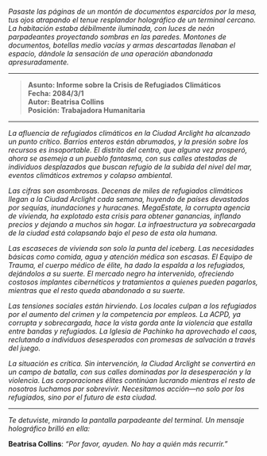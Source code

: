 _Pasaste las páginas de un montón de documentos esparcidos por la mesa, tus ojos atrapando el tenue resplandor holográfico de un terminal cercano. La habitación estaba débilmente iluminada, con luces de neón parpadeantes proyectando sombras en las paredes. Montones de documentos, botellas medio vacías y armas descartadas llenaban el espacio, dándole la sensación de una operación abandonada apresuradamente._

---

> **Asunto: Informe sobre la Crisis de Refugiados Climáticos**  
> **Fecha: 2084/3/1**  
> **Autor: Beatrisa Collins**  
> **Posición: Trabajadora Humanitaria**

---

_La afluencia de refugiados climáticos en la Ciudad Arclight ha alcanzado un punto crítico. Barrios enteros están abrumados, y la presión sobre los recursos es insoportable. El distrito del centro, que alguna vez prosperó, ahora se asemeja a un pueblo fantasma, con sus calles atestadas de individuos desplazados que buscan refugio de la subida del nivel del mar, eventos climáticos extremos y colapso ambiental._

_Las cifras son asombrosas. Decenas de miles de refugiados climáticos llegan a la Ciudad Arclight cada semana, huyendo de países devastados por sequías, inundaciones y huracanes. MegaEstate, la corrupta agencia de vivienda, ha explotado esta crisis para obtener ganancias, inflando precios y dejando a muchos sin hogar. La infraestructura ya sobrecargada de la ciudad está colapsando bajo el peso de esta ola humana._

_Las escaseces de vivienda son solo la punta del iceberg. Las necesidades básicas como comida, agua y atención médica son escasas. El Equipo de Trauma, el cuerpo médico de élite, ha dado la espalda a los refugiados, dejándolos a su suerte. El mercado negro ha intervenido, ofreciendo costosos implantes cibernéticos y tratamientos a quienes pueden pagarlos, mientras que el resto queda abandonado a su suerte._

_Las tensiones sociales están hirviendo. Los locales culpan a los refugiados por el aumento del crimen y la competencia por empleos. La ACPD, ya corrupta y sobrecargada, hace la vista gorda ante la violencia que estalla entre bandas y refugiados. La Iglesia de Pachinko ha aprovechado el caos, reclutando a individuos desesperados con promesas de salvación a través del juego._

_La situación es crítica. Sin intervención, la Ciudad Arclight se convertirá en un campo de batalla, con sus calles dominadas por la desesperación y la violencia. Las corporaciones élites continúan lucrando mientras el resto de nosotros luchamos por sobrevivir. Necesitamos acción—no solo por los refugiados, sino por el futuro de esta ciudad._

---

_Te detuviste, mirando la pantalla parpadeante del terminal. Un mensaje holográfico brilló en ella:_

**Beatrisa Collins**: _“Por favor, ayuden. No hay a quién más recurrir.”_
